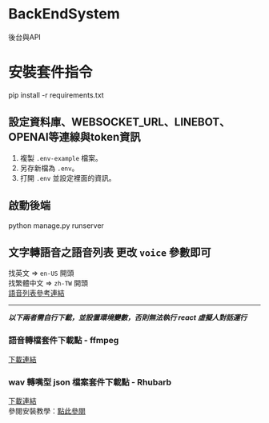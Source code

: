# BackEndSystem
後台與API

# 安裝套件指令
pip install -r requirements.txt

## 設定資料庫、WEBSOCKET_URL、LINEBOT、OPENAI等連線與token資訊
1. 複製 `.env-example` 檔案。
2. 另存新檔為 `.env`。
3. 打開 `.env` 並設定裡面的資訊。

## 啟動後端
python manage.py runserver

## 文字轉語音之語音列表 更改 `voice` 參數即可
找英文 => `en-US` 開頭  
找繁體中文 => `zh-TW` 開頭  
[語音列表參考連結](https://gist.github.com/BettyJJ/17cbaa1de96235a7f5773b8690a20462)

---

***以下兩者需自行下載，並設置環境變數，否則無法執行 react 虛擬人對話運行***

### 語音轉檔套件下載點 - ffmpeg
[下載連結](https://www.ffmpeg.org/download.html)

### wav 轉嘴型 json 檔案套件下載點 - Rhubarb
[下載連結](https://github.com/DanielSWolf/rhubarb-lip-sync/releases)  
參閱安裝教學：[點此參閱](https://vocus.cc/article/64701a2cfd897800014daed0)

